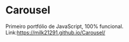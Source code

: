 # Carousel

Primeiro portfólio de JavaScript, 100% funcional.                      
Link:https://milk21291.github.io/Carousel/
